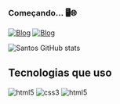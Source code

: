 ### Começando... 🖥️🌐
 
[![Blog](https://img.shields.io/badge/Instagram-E4405F?style=for-the-badge&logo=instagram&logoColor=white)](https://www.instagram.com/santoss08s/?next=%2F)
[![Blog](https://img.shields.io/badge/LinkedIn-0077B5?style=for-the-badge&logo=linkedin&logoColor=white)](https://www.linkedin.com/in/eric-moureira-127916322/)


![Santos GitHub stats](https://github-readme-stats.vercel.app/api?username=santosdevv&show_icons=true&theme=tokyonight)

## Tecnologias que uso
<div style="display; inline-block">
<img align="center" alt="html5" src="https://img.shields.io/badge/HTML5-E34F26?style=for-the-badge&logo=html5&logoColor=white"/>
<img align="center" alt="css3" src="https://img.shields.io/badge/CSS3-1572B6?style=for-the-badge&logo=css3&logoColor=white"/>
<img align="center" alt="html5" src="https://img.shields.io/badge/JavaScript-F7DF1E?style=for-the-badge&logo=javascript&logoColor=black"/>
</div>
